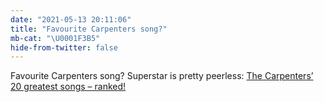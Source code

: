 ```yaml
---
date: "2021-05-13 20:11:06"
title: "Favourite Carpenters song?"
mb-cat: "\U0001F3B5"
hide-from-twitter: false
---
```


Favourite Carpenters song? Superstar is pretty peerless: [The Carpenters’ 20 greatest songs – ranked!](https://www.theguardian.com/culture/2021/may/13/the-carpenters-20-greatest-songs-ranked)
